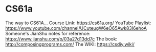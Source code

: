 # CS61a
The way to CS61A...
Course Link: https://cs61a.org/
YouTube Playlist: https://www.youtube.com/channel/UCuteugW6eO65Awk83I6ehoA
Someone's JianShu notes for reference: https://www.jianshu.com/p/03a27d13dd7c
The book: http://composingprograms.com/
The WIKI: https://csdiy.wiki/ 

